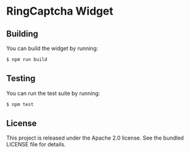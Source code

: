 RingCaptcha Widget
==================

Building
--------

You can build the widget by running:

```bash
$ npm run build
```

Testing
-------

You can run the test suite by running:

```bash
$ npm test
```

License
-------

This project is released under the Apache 2.0 license. See the bundled LICENSE file for
details.
